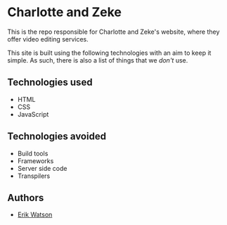 # Charlotte and Zeke

This is the repo responsible for Charlotte and Zeke's website, where they offer
video editing services.

This site is built using the following technologies with an aim to keep it
simple. As such, there is also a list of things that we _don't_ use.


## Technologies used

  + HTML
  + CSS
  + JavaScript


## Technologies avoided

  + Build tools
  + Frameworks
  + Server side code
  + Transpilers


## Authors

  + [Erik Watson](https://erikwatson.me)
